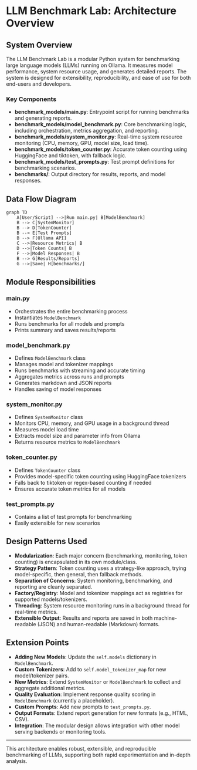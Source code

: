 # LLM Benchmark Lab: Architecture Overview

## System Overview

The LLM Benchmark Lab is a modular Python system for benchmarking large language models (LLMs) running on Ollama. It measures model performance, system resource usage, and generates detailed reports. The system is designed for extensibility, reproducibility, and ease of use for both end-users and developers.

### Key Components
- **benchmark_models/main.py**: Entrypoint script for running benchmarks and generating reports.
- **benchmark_models/model_benchmark.py**: Core benchmarking logic, including orchestration, metrics aggregation, and reporting.
- **benchmark_models/system_monitor.py**: Real-time system resource monitoring (CPU, memory, GPU, model size, load time).
- **benchmark_models/token_counter.py**: Accurate token counting using HuggingFace and tiktoken, with fallback logic.
- **benchmark_models/test_prompts.py**: Test prompt definitions for benchmarking scenarios.
- **benchmarks/**: Output directory for results, reports, and model responses.

## Data Flow Diagram

```mermaid
graph TD
    A[User/Script] -->|Run main.py| B[ModelBenchmark]
    B --> C[SystemMonitor]
    B --> D[TokenCounter]
    B --> E[Test Prompts]
    B --> F[Ollama API]
    C -->|Resource Metrics| B
    D -->|Token Counts| B
    F -->|Model Responses| B
    B --> G[Results/Reports]
    G -->|Save| H[benchmarks/]
```

## Module Responsibilities

### main.py
- Orchestrates the entire benchmarking process
- Instantiates `ModelBenchmark`
- Runs benchmarks for all models and prompts
- Prints summary and saves results/reports

### model_benchmark.py
- Defines `ModelBenchmark` class
- Manages model and tokenizer mappings
- Runs benchmarks with streaming and accurate timing
- Aggregates metrics across runs and prompts
- Generates markdown and JSON reports
- Handles saving of model responses

### system_monitor.py
- Defines `SystemMonitor` class
- Monitors CPU, memory, and GPU usage in a background thread
- Measures model load time
- Extracts model size and parameter info from Ollama
- Returns resource metrics to `ModelBenchmark`

### token_counter.py
- Defines `TokenCounter` class
- Provides model-specific token counting using HuggingFace tokenizers
- Falls back to tiktoken or regex-based counting if needed
- Ensures accurate token metrics for all models

### test_prompts.py
- Contains a list of test prompts for benchmarking
- Easily extensible for new scenarios

## Design Patterns Used

- **Modularization**: Each major concern (benchmarking, monitoring, token counting) is encapsulated in its own module/class.
- **Strategy Pattern**: Token counting uses a strategy-like approach, trying model-specific, then general, then fallback methods.
- **Separation of Concerns**: System monitoring, benchmarking, and reporting are cleanly separated.
- **Factory/Registry**: Model and tokenizer mappings act as registries for supported models/tokenizers.
- **Threading**: System resource monitoring runs in a background thread for real-time metrics.
- **Extensible Output**: Results and reports are saved in both machine-readable (JSON) and human-readable (Markdown) formats.

## Extension Points

- **Adding New Models**: Update the `self.models` dictionary in `ModelBenchmark`.
- **Custom Tokenizers**: Add to `self.model_tokenizer_map` for new model/tokenizer pairs.
- **New Metrics**: Extend `SystemMonitor` or `ModelBenchmark` to collect and aggregate additional metrics.
- **Quality Evaluation**: Implement response quality scoring in `ModelBenchmark` (currently a placeholder).
- **Custom Prompts**: Add new prompts to `test_prompts.py`.
- **Output Formats**: Extend report generation for new formats (e.g., HTML, CSV).
- **Integration**: The modular design allows integration with other model serving backends or monitoring tools.

---

This architecture enables robust, extensible, and reproducible benchmarking of LLMs, supporting both rapid experimentation and in-depth analysis. 